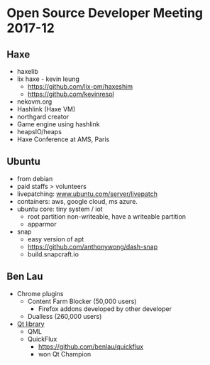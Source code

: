 # Open Source Developer Meeting 2017-12

## Haxe

* haxelib
* lix haxe - kevin leung
  * https://github.com/lix-pm/haxeshim
  * https://github.com/kevinresol
* nekovm.org
* Hashlink (Haxe VM)
* northgard creator
* Game engine using hashlink
* heapsIO/heaps
* Haxe Conference at AMS, Paris

## Ubuntu
   
* from debian
* paid staffs > volunteers
* livepatching: www.ubuntu.com/server/livepatch
* containers: aws, google cloud, ms azure.
* ubuntu core: tiny system / iot
  * root partition non-writeable, have a writeable partition
  * apparmor
* snap
  * easy version of apt
  * https://github.com/anthonywong/dash-snap
  * build.snapcraft.io

## Ben Lau

* Chrome plugins
  * Content Farm Blocker (50,000 users)
    * Firefox addons developed by other developer
  * Dualless (260,000 users)
* [Qt library](https://www.qt.io)
  * QML
  * QuickFlux
    * https://github.com/benlau/quickflux
    * won Qt Champion
    
    
